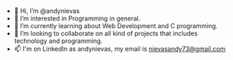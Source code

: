 - 👋 Hi, I’m @andynievas
- 👀 I’m interested in Programming in general.
- 🌱 I’m currently learning about Web Development and C programming.
- 💞️ I’m looking to collaborate on all kind of projects that includes technology and programming.
- 📫 I'm on LinkedIn as andynievas, my email is nievasandy73@gmail.com

<!---
andynievas/andynievas is a ✨ special ✨ repository because its `README.md` (this file) appears on your GitHub profile.
You can click the Preview link to take a look at your changes.
--->
